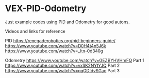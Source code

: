 # VEX-PID-Odometry
Just example codes using PID and Odometry for good autons.


Videos and links for reference

PID
https://renegaderobotics.org/pid-beginners-guide/
https://www.youtube.com/watch?v=D0H4t4n5J6k
https://www.youtube.com/watch?v=_Itn-0d340g

Odometry
https://www.youtube.com/watch?v=GEZBYHVHmFQ Part 1
https://www.youtube.com/watch?v=vxSK2NYtYJQ Part 2
https://www.youtube.com/watch?v=qqODIdvSGac Part 3
